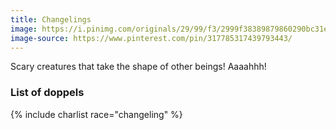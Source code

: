 ```yaml
---
title: Changelings
image: https://i.pinimg.com/originals/29/99/f3/2999f38389879860290bc31e81019f2d.jpg
image-source: https://www.pinterest.com/pin/317785317439793443/
---
```


Scary creatures that take the shape of other beings! Aaaahhh!

### List of doppels

{% include charlist race="changeling" %}

